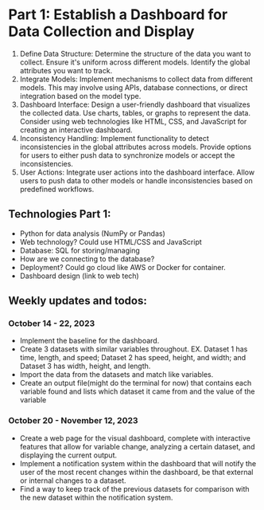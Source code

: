 # Part 1: Establish a Dashboard for Data Collection and Display

1.	Define Data Structure: Determine the structure of the data you want to collect. Ensure it's uniform across different models. Identify the global attributes you want to track.
2.	Integrate Models: Implement mechanisms to collect data from different models. This may involve using APIs, database connections, or direct integration based on the model type.
3.	Dashboard Interface: Design a user-friendly dashboard that visualizes the collected data. Use charts, tables, or graphs to represent the data. Consider using web technologies like HTML, CSS, and JavaScript for creating an interactive dashboard.
4.	Inconsistency Handling: Implement functionality to detect inconsistencies in the global attributes across models. Provide options for users to either push data to synchronize models or accept the inconsistencies.
5.	User Actions: Integrate user actions into the dashboard interface. Allow users to push data to other models or handle inconsistencies based on predefined workflows.

## Technologies Part 1: 

-	Python for data analysis (NumPy or Pandas)
-	Web technology? Could use HTML/CSS and JavaScript
-	Database: SQL for storing/managing
-	How are we connecting to the database? 
-	Deployment? Could go cloud like AWS or Docker for container.
-	Dashboard design (link to web tech) 

## Weekly updates and todos:

### October 14 - 22, 2023

-   Implement the baseline for the dashboard. 
-   Create 3 datasets with similar variables throughout. EX. Dataset 1 has time, length, and speed; Dataset 2 has speed, height, and width; and Dataset 3 has width, height, and length. 
-   Import the data from the datasets and match like variables. 
-   Create an output file(might do the terminal for now) that contains each variable found and lists which dataset it came from and the value of the variable

### October 20 - November 12, 2023

-   Create a web page for the visual dashboard, complete with interactive features that allow for variable change, analyzing a certain dataset, and displaying the current output. 
-   Implement a notification system within the dashboard that will notify the user of the most recent changes within the dashboard, be that external or internal changes to a dataset.
-   Find a way to keep track of the previous datasets for comparison with the new dataset within the notification system.  
